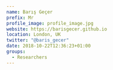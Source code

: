 ```yaml
---
name: Barış Geçer
prefix: Mr
profile_image: profile_image.jpg
website: https://barisgecer.github.io
location: London, UK
twitter: "@baris_gecer"
date: 2018-10-22T12:36:23+01:00
groups:
  - Researchers
---
```

